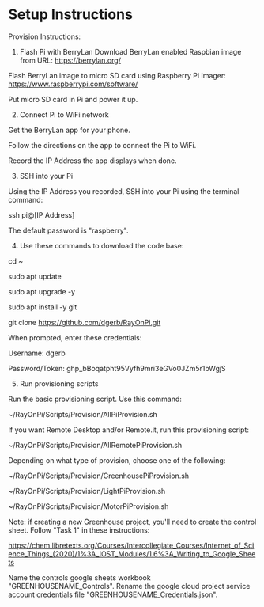 # Setup Instructions
Provision Instructions:

1. Flash Pi with BerryLan
Download BerryLan enabled Raspbian image from URL:
https://berrylan.org/

Flash BerryLan image to micro SD card using Raspberry Pi Imager:
https://www.raspberrypi.com/software/

Put micro SD card in Pi and power it up.

2. Connect Pi to WiFi network

Get the BerryLan app for your phone.

Follow the directions on the app to connect the Pi to WiFi.

Record the IP Address the app displays when done.


3. SSH into your Pi

Using the IP Address you recorded, SSH into your Pi using the terminal command:

ssh pi@[IP Address]

The default password is "raspberry".

4. Use these commands to download the code base:

cd ~
  
sudo apt update

sudo apt upgrade -y
  
sudo apt install -y git
  
git clone https://github.com/dgerb/RayOnPi.git

When prompted, enter these credentials:
  
Username: dgerb
  
Password/Token: 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

5. Run provisioning scripts

Run the basic provisioning script. Use this command:
  
~/RayOnPi/Scripts/Provision/AllPiProvision.sh

If you want Remote Desktop and/or Remote.it, run this provisioning script:

~/RayOnPi/Scripts/Provision/AllRemotePiProvision.sh

Depending on what type of provision, choose one of the following:
  
~/RayOnPi/Scripts/Provision/GreenhousePiProvision.sh
  
~/RayOnPi/Scripts/Provision/LightPiProvision.sh
  
~/RayOnPi/Scripts/Provision/MotorPiProvision.sh

Note: if creating a new Greenhouse project, you'll need to create the control sheet. Follow "Task 1" in these instructions:

https://chem.libretexts.org/Courses/Intercollegiate_Courses/Internet_of_Science_Things_(2020)/1%3A_IOST_Modules/1.6%3A_Writing_to_Google_Sheets

Name the controls google sheets workbook "GREENHOUSENAME_Controls". Rename the google cloud project service account credentials file "GREENHOUSENAME_Credentials.json".
